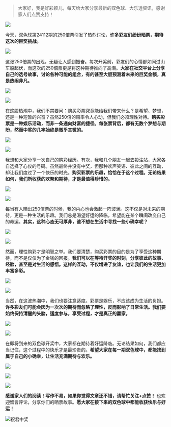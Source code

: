 > 大家好，我是好彩颖儿，每天给大家分享最新的双色球、大乐透资讯，感谢家人们点赞支持！

![](https://cdn.jsdelivr.net/gh/wangwenjie1314/PicCDN/2024-7-11/1720660897499-image.png)


今天，双色球第24112期的250倍票引发了热烈讨论，**许多彩友们纷纷晒票，期待这次的巨奖挑战。**


![](https://cdn.jsdelivr.net/gh/wangwenjie1314/PicCDN/2024-9-26/1727312977992-image.png)


这张250倍票的出现，无疑让人感到振奋。每次开奖前，彩友们的心情都如同过山车般起伏，而这次的250倍票更是将这种期待推向了高潮。**大家在社交平台上分享自己的选号故事，讨论各种可能的组合，有的甚至大胆预测着未来的巨奖金额，真是热闹非凡。**


![](https://cdn.jsdelivr.net/gh/wangwenjie1314/PicCDN/2024-9-26/1727313125727-image.png)


![](https://cdn.jsdelivr.net/gh/wangwenjie1314/PicCDN/2024-9-26/1727313042286-image.png)


在这股热潮中，我们不禁要问：购买彩票究竟能给我们带来什么？是希望、梦想，还是一种短暂的兴奋？虽然250倍的赔率令人心动，但我们必须理性对待。**购买彩票是一种娱乐活动，而非一条通向财富的捷径。每张票背后，都有无数个梦想与期盼，然而中奖的几率始终是微乎其微的。**


![](https://cdn.jsdelivr.net/gh/wangwenjie1314/PicCDN/2024-9-26/1727313051791-image.png)


![](https://cdn.jsdelivr.net/gh/wangwenjie1314/PicCDN/2024-9-26/1727313137083-image.png)


我想和大家分享一次自己的购彩经历。有次，我和几个朋友一起去投注站，大家各自选择了心仪的号码。虽然最终并没有中奖，但那种欢声笑语、彼此之间的互动，却让我们度过了一个快乐的时光。**购买彩票的乐趣，恰恰在于这个过程。无论结果如何，我们所收获的欢聚和期待，才是最值得珍惜的。**


![](https://cdn.jsdelivr.net/gh/wangwenjie1314/PicCDN/2024-9-26/1727313005962-image.png)


![](https://cdn.jsdelivr.net/gh/wangwenjie1314/PicCDN/2024-9-26/1727313022201-image.png)


每当有人晒出250倍票的时候，我的内心也会激起一阵波澜。这不仅是对未来的期待，更是一种生活的乐趣。我们总是渴望好运的降临，希望能在某个瞬间改变自己的命运。**其实，这种心态无可厚非，谁不想在生活中寻找一些小确幸呢？**

![](https://cdn.jsdelivr.net/gh/wangwenjie1314/PicCDN/2024-9-26/1727313032011-image.png)


![](https://cdn.jsdelivr.net/gh/wangwenjie1314/PicCDN/2024-9-26/1727312987338-image.png)


然而，理性购彩才是明智之举。我们要清楚，购买彩票的目的是为了享受这种期待，而不是仅仅为了金钱的回报。**我们可以在等待开奖的时刻，分享彼此的故事、经验，甚至是对生活的感悟。这样的互动，不仅增进了友谊，也让我们的生活更加丰富多彩。**


![](https://cdn.jsdelivr.net/gh/wangwenjie1314/PicCDN/2024-9-26/1727312996231-image.png)


![](https://cdn.jsdelivr.net/gh/wangwenjie1314/PicCDN/2024-9-26/1727313148515-image.png)



当然，在这波热潮中，我们也要注意适度。彩票是娱乐，不应该成为生活的负担。**许多彩友们可能会因为一次次的期待而忽略了理性，反而影响了日常生活。我们要始终保持清醒的头脑，适度参与，享受过程，才是真正的赢家。**


![](https://cdn.jsdelivr.net/gh/wangwenjie1314/PicCDN/2024-9-26/1727313179601-image.png)


![](https://cdn.jsdelivr.net/gh/wangwenjie1314/PicCDN/2024-9-26/1727313222652-image.png)


在即将到来的双色球开奖中，大家都在期待着好运降临。无论结果如何，我们都应当记住，这个过程中的快乐才是最珍贵的。**希望大家在每一期双色球中，都能找到属于自己的小确幸，让生活充满期待与欢乐。**


![](https://cdn.jsdelivr.net/gh/wangwenjie1314/PicCDN/2024-9-26/1727313238901-image.png)


![](https://cdn.jsdelivr.net/gh/wangwenjie1314/PicCDN/2024-9-26/1727313202932-image.png)


![](https://cdn.jsdelivr.net/gh/wangwenjie1314/PicCDN/2024-9-26/1727313249786-image.png)


**感谢家人们的阅读！写作不易，如果你觉得文章还不错，请帮忙关注+点赞！** 也欢迎留言评论，分享你们的晒票故事。**愿大家在接下来的双色球中都能收获快乐与好运！**

![祝君中奖](https://cdn.jsdelivr.net/gh/wangwenjie1314/PicCDN/2024-8-14/1723627474824-image.png)
